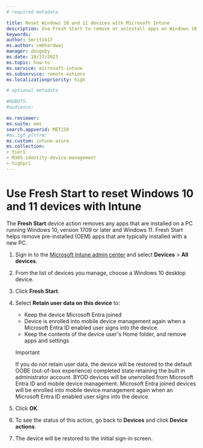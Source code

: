```yaml
---
# required metadata

title: Reset Windows 10 and 11 devices with Microsoft Intune
description: Use Fresh Start to remove or uninstall apps on Windows 10 and 11 by using Microsoft Intune. 
keywords:
author: Smritib17
ms.author: smbhardwaj
manager: dougeby
ms.date: 10/27/2023
ms.topic: how-to
ms.service: microsoft-intune
ms.subservice: remote-actions
ms.localizationpriority: high

# optional metadata

#ROBOTS:
#audience:

ms.reviewer: 
ms.suite: ems
search.appverid: MET150
#ms.tgt_pltfrm:
ms.custom: intune-azure
ms.collection:
- tier1
- M365-identity-device-management
- highpri
---
```


# Use Fresh Start to reset Windows 10 and 11 devices with Intune

The **Fresh Start** device action removes any apps that are installed on a PC running Windows 10, version 1709 or later and Windows 11. Fresh Start helps remove pre-installed (OEM) apps that are typically installed with a new PC.

1. Sign in to the [Microsoft Intune admin center](https://go.microsoft.com/fwlink/?linkid=2109431) and select **Devices** > **All devices**.
2. From the list of devices you manage, choose a Windows 10 desktop device.
3. Click **Fresh Start**.
4. Select **Retain user data on this device** to:
   * Keep the device Microsoft Entra joined
   * Device is enrolled into mobile device management again when a Microsoft Entra ID enabled user signs into the device.
   * Keep the contents of the device user's Home folder, and remove apps and settings

   > [!IMPORTANT]
   > If you do not retain user data, the device will be restored to the default OOBE (out-of-box experience) completed state retaining the built in administrator account.
   > BYOD devices will be unenrolled from Microsoft Entra ID and mobile device management.
   > Microsoft Entra joined devices will be enrolled into mobile device management again when an Microsoft Entra ID enabled user signs into the device.

5. Click **OK**.
6. To see the status of this action, go back to **Devices** and click **Device actions**.  
7. The device will be restored to the initial sign-in screen.
